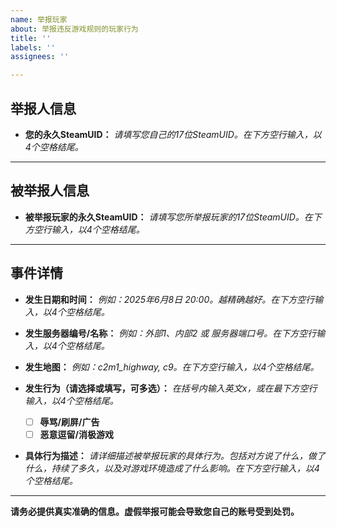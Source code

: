 ```yaml
---
name: 举报玩家
about: 举报违反游戏规则的玩家行为
title: ''
labels: ''
assignees: ''

---
```


## 举报人信息

* **您的永久SteamUID：**
    _请填写您自己的17位SteamUID。在下方空行输入，以4个空格结尾。_

---

## 被举报人信息

* **被举报玩家的永久SteamUID：**
    _请填写您所举报玩家的17位SteamUID。在下方空行输入，以4个空格结尾。_

---

## 事件详情

* **发生日期和时间：**
    _例如：2025年6月8日 20:00。越精确越好。在下方空行输入，以4个空格结尾。_

* **发生服务器编号/名称：**
    _例如：外部1、内部2 或 服务器端口号。在下方空行输入，以4个空格结尾。_

* **发生地图：**
    _例如：c2m1_highway, c9。在下方空行输入，以4个空格结尾。_

* **发生行为（请选择或填写，可多选）：**
_在括号内输入英文x，或在最下方空行输入，以4个空格结尾。_
    * [ ] **辱骂/刷屏/广告**
    * [ ] **恶意逗留/消极游戏**

* **具体行为描述：**
    _请详细描述被举报玩家的具体行为。包括对方说了什么，做了什么，持续了多久，以及对游戏环境造成了什么影响。在下方空行输入，以4个空格结尾。_

---
  
**请务必提供真实准确的信息。虚假举报可能会导致您自己的账号受到处罚。**
